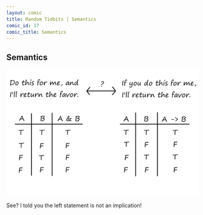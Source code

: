 ```yaml
---
layout: comic
title: Random Tidbits | Semantics
comic_id: 17
comic_title: Semantics
---
```


## Semantics

<img id="img17" src="/assets/images/17.png">

See? I told you the left statement is not an implication!
